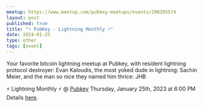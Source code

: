 ```yaml
---
meetup: https://www.meetup.com/pubkey-meetups/events/298205574
layout: post
published: true
title: "⚡ PubKey - Lightning Monthly ⚡"
date: 2024-01-25
type: other
tags: [event]
---
```

Your favorite bitcoin lightning meetup at Pubkey, with resident lightning protocol destroyer: Evan Kaloudis, the most yoked dude in lightning: Sachin Meier, and the man so nice they named him thrice: JHB

⚡ Lightning Monthly ⚡ @ <a href="https://www.google.com/maps/search/?api=1&query=40.73222%2C%20-74.00002" target="_blank">Pubkey</a> Thursday, January 25th, 2023 at 6:00 PM Details <a href="https://www.meetup.com/pubkey-meetups/events/298205574" target="_blank">here</a>.

